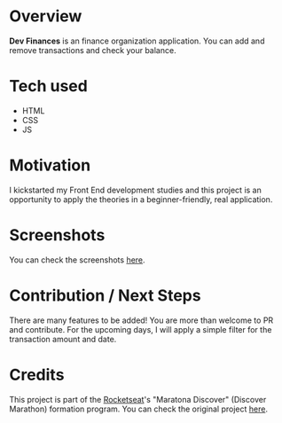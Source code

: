 # Overview

**Dev Finances** is an finance organization application. You can add and remove transactions and check your balance.

# Tech used

* HTML
* CSS
* JS

# Motivation

I kickstarted my Front End development studies and this project is an opportunity to apply the theories in a beginner-friendly, real application.

# Screenshots

You can check the screenshots [here](https://ibb.co/album/JmyXDv).

# Contribution / Next Steps

There are many features to be added! You are more than welcome to PR and contribute. For the upcoming days, I will apply a simple filter for the transaction amount and date.

# Credits

This project is part of the [Rocketseat](https://rocketseat.com.br)'s "Maratona Discover" (Discover Marathon) formation program. You can check the original project [here](https://github.com/rocketseat-education/maratona-discover-01).